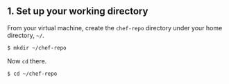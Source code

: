 ## 1. Set up your working directory

From your virtual machine, create the <code class="file-path">chef-repo</code> directory under your home directory, <code class="file-path">~/</code>.

```bash
$ mkdir ~/chef-repo
```

Now `cd` there.

```bash
$ cd ~/chef-repo
```
